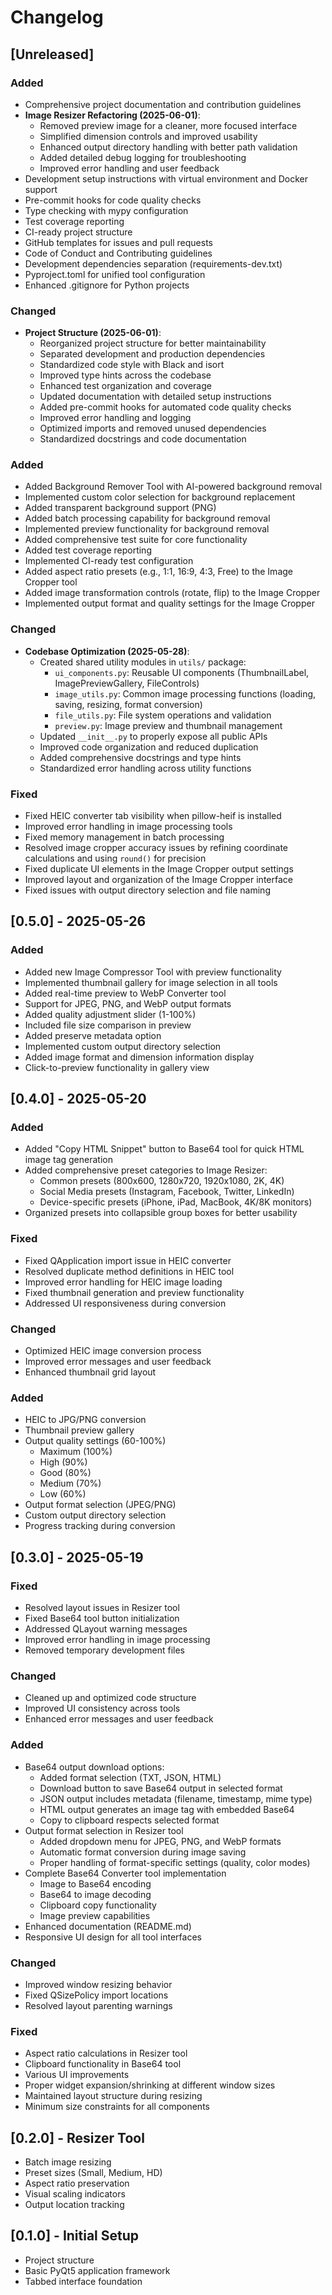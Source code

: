 # Changelog

## [Unreleased]
### Added
- Comprehensive project documentation and contribution guidelines
- **Image Resizer Refactoring (2025-06-01)**:
  - Removed preview image for a cleaner, more focused interface
  - Simplified dimension controls and improved usability
  - Enhanced output directory handling with better path validation
  - Added detailed debug logging for troubleshooting
  - Improved error handling and user feedback
- Development setup instructions with virtual environment and Docker support
- Pre-commit hooks for code quality checks
- Type checking with mypy configuration
- Test coverage reporting
- CI-ready project structure
- GitHub templates for issues and pull requests
- Code of Conduct and Contributing guidelines
- Development dependencies separation (requirements-dev.txt)
- Pyproject.toml for unified tool configuration
- Enhanced .gitignore for Python projects

### Changed
- **Project Structure (2025-06-01)**:
  - Reorganized project structure for better maintainability
  - Separated development and production dependencies
  - Standardized code style with Black and isort
  - Improved type hints across the codebase
  - Enhanced test organization and coverage
  - Updated documentation with detailed setup instructions
  - Added pre-commit hooks for automated code quality checks
  - Improved error handling and logging
  - Optimized imports and removed unused dependencies
  - Standardized docstrings and code documentation
### Added
- Added Background Remover Tool with AI-powered background removal
- Implemented custom color selection for background replacement
- Added transparent background support (PNG)
- Added batch processing capability for background removal
- Implemented preview functionality for background removal
- Added comprehensive test suite for core functionality
- Added test coverage reporting
- Implemented CI-ready test configuration
- Added aspect ratio presets (e.g., 1:1, 16:9, 4:3, Free) to the Image Cropper tool
- Added image transformation controls (rotate, flip) to the Image Cropper
- Implemented output format and quality settings for the Image Cropper

### Changed
- **Codebase Optimization (2025-05-28)**:
  - Created shared utility modules in `utils/` package:
    - `ui_components.py`: Reusable UI components (ThumbnailLabel, ImagePreviewGallery, FileControls)
    - `image_utils.py`: Common image processing functions (loading, saving, resizing, format conversion)
    - `file_utils.py`: File system operations and validation
    - `preview.py`: Image preview and thumbnail management
  - Updated `__init__.py` to properly expose all public APIs
  - Improved code organization and reduced duplication
  - Added comprehensive docstrings and type hints
  - Standardized error handling across utility functions

### Fixed
- Fixed HEIC converter tab visibility when pillow-heif is installed
- Improved error handling in image processing tools
- Fixed memory management in batch processing
- Resolved image cropper accuracy issues by refining coordinate calculations and using `round()` for precision
- Fixed duplicate UI elements in the Image Cropper output settings
- Improved layout and organization of the Image Cropper interface
- Fixed issues with output directory selection and file naming

## [0.5.0] - 2025-05-26
### Added
- Added new Image Compressor Tool with preview functionality
- Implemented thumbnail gallery for image selection in all tools
- Added real-time preview to WebP Converter tool
- Support for JPEG, PNG, and WebP output formats
- Added quality adjustment slider (1-100%)
- Included file size comparison in preview
- Added preserve metadata option
- Implemented custom output directory selection
- Added image format and dimension information display
- Click-to-preview functionality in gallery view

## [0.4.0] - 2025-05-20
### Added
- Added "Copy HTML Snippet" button to Base64 tool for quick HTML image tag generation
- Added comprehensive preset categories to Image Resizer:
  - Common presets (800x600, 1280x720, 1920x1080, 2K, 4K)
  - Social Media presets (Instagram, Facebook, Twitter, LinkedIn)
  - Device-specific presets (iPhone, iPad, MacBook, 4K/8K monitors)
- Organized presets into collapsible group boxes for better usability

### Fixed
- Fixed QApplication import issue in HEIC converter
- Resolved duplicate method definitions in HEIC tool
- Improved error handling for HEIC image loading
- Fixed thumbnail generation and preview functionality
- Addressed UI responsiveness during conversion

### Changed
- Optimized HEIC image conversion process
- Improved error messages and user feedback
- Enhanced thumbnail grid layout

### Added
- HEIC to JPG/PNG conversion
- Thumbnail preview gallery
- Output quality settings (60-100%)
  - Maximum (100%)
  - High (90%)
  - Good (80%)
  - Medium (70%)
  - Low (60%)
- Output format selection (JPEG/PNG)
- Custom output directory selection
- Progress tracking during conversion

## [0.3.0] - 2025-05-19
### Fixed
- Resolved layout issues in Resizer tool
- Fixed Base64 tool button initialization
- Addressed QLayout warning messages
- Improved error handling in image processing
- Removed temporary development files

### Changed
- Cleaned up and optimized code structure
- Improved UI consistency across tools
- Enhanced error messages and user feedback
### Added
- Base64 output download options:
  - Added format selection (TXT, JSON, HTML)
  - Download button to save Base64 output in selected format
  - JSON output includes metadata (filename, timestamp, mime type)
  - HTML output generates an image tag with embedded Base64
  - Copy to clipboard respects selected format
- Output format selection in Resizer tool
  - Added dropdown menu for JPEG, PNG, and WebP formats
  - Automatic format conversion during image saving
  - Proper handling of format-specific settings (quality, color modes)
- Complete Base64 Converter tool implementation
  - Image to Base64 encoding
  - Base64 to image decoding
  - Clipboard copy functionality
  - Image preview capabilities
- Enhanced documentation (README.md)
- Responsive UI design for all tool interfaces

### Changed
- Improved window resizing behavior
- Fixed QSizePolicy import locations
- Resolved layout parenting warnings

### Fixed
- Aspect ratio calculations in Resizer tool
- Clipboard functionality in Base64 tool
- Various UI improvements
- Proper widget expansion/shrinking at different window sizes
- Maintained layout structure during resizing
- Minimum size constraints for all components

## [0.2.0] - Resizer Tool
- Batch image resizing
- Preset sizes (Small, Medium, HD)
- Aspect ratio preservation
- Visual scaling indicators
- Output location tracking

## [0.1.0] - Initial Setup
- Project structure
- Basic PyQt5 application framework
- Tabbed interface foundation
